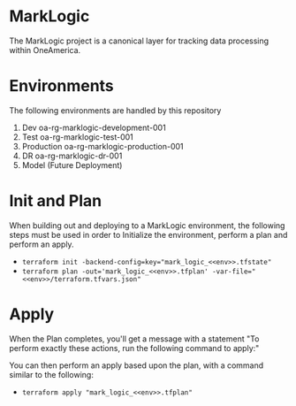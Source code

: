 # MarkLogic
The MarkLogic project is a canonical layer for tracking data processing within OneAmerica.

# Environments
The following environments are handled by this repository
1.	Dev oa-rg-marklogic-development-001
2.	Test oa-rg-marklogic-test-001
3.	Production oa-rg-marklogic-production-001
4.	DR oa-rg-marklogic-dr-001
5.  Model (Future Deployment)

# Init and Plan
When building out and deploying to a MarkLogic environment, the following steps must be used in order to Initialize the environment, perform a plan and perform an apply.

- `terraform init -backend-config=key="mark_logic_<<env>>.tfstate"`
- `terraform plan -out='mark_logic_<<env>>.tfplan' -var-file="<<env>>/terraform.tfvars.json"`


# Apply
When the Plan completes, you'll get a message with a statement "To perform exactly these actions, run the following command to apply:"

You can then perform an apply based upon the plan, with a command similar to the following:

- `terraform apply "mark_logic_<<env>>.tfplan"`
